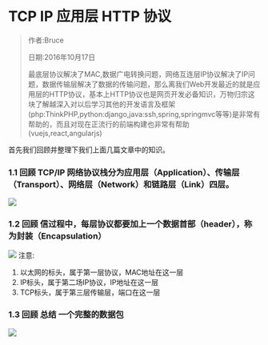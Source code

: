 # TCP IP 应用层 HTTP 协议


> 作者:Bruce
>
> 日期:2016年10月17日
>
> 最底层协议解决了MAC,数据广电转换问题，网络互连层IP协议解决了IP问题，数据传输层解决了数据的传输问题，那么离我们Web开发最近的就是应用层的HTTP协议，基本上HTTP协议也是网页开发必备知识，万物归宗这块了解越深入对以后学习其他的开发语言及框架(php:ThinkPHP,python:django,java:ssh,spring,springmvc等等)是非常有帮助的，而且对现在正流行的前端构建也非常有帮助(vuejs,react,angularjs)

首先我们回顾并整理下我们上面几篇文章中的知识。

### 1.1 回顾 TCP/IP 网络协议栈分为应用层（Application）、传输层（Transport）、网络层（Network）和链路层（Link）四层。
![](http://pic002.cnblogs.com/images/2012/467431/2012111621035424.jpg)

### 1.2 回顾 信过程中，每层协议都要加上一个数据首部（header），称为封装（Encapsulation）
![](http://image.beekka.com/blog/201205/bg2012052913.png)
注意:

1. 以太网的标头，属于第一层协议，MAC地址在这一层
2. IP标头，属于第二场IP协议，IP地址在这一层
3. TCP标头，属于第三层传输层，端口在这一层

### 1.3 回顾 总结 一个完整的数据包
![](http://pic002.cnblogs.com/images/2012/467431/2012111621050639.jpg)